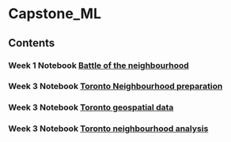 # Capstone_ML
## Contents
### Week 1 Notebook [Battle of the neighbourhood](https://github.com/gantners/Coursera_Capstone/blob/master/Battle%20of%20the%20neighborhoods.ipynb)
### Week 3 Notebook [Toronto Neighbourhood preparation](https://github.com/gantners/Coursera_Capstone/blob/master/Toronto_preparation.ipynb)
### Week 3 Notebook [Toronto geospatial data](https://github.com/gantners/Coursera_Capstone/blob/master/Toronto%20geospatial%20data.ipynb)
### Week 3 Notebook [Toronto neighbourhood analysis](https://github.com/gantners/Coursera_Capstone/blob/master/Toronto%20Analysis.ipynb)
